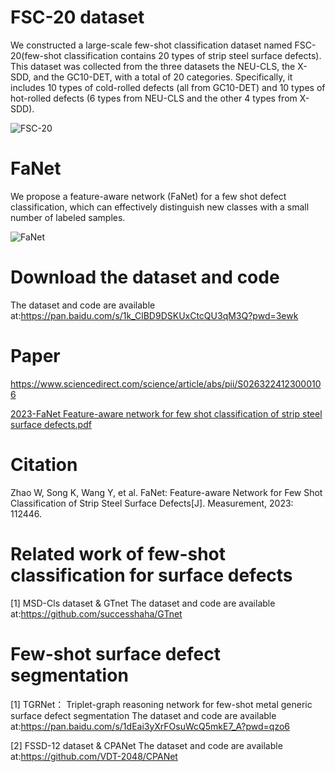 # FSC-20 dataset
We constructed a large-scale few-shot classification dataset named FSC-20(few-shot classification contains 20 types of strip steel surface defects). This dataset was collected from the three datasets the NEU-CLS, the X-SDD, and the GC10-DET, with a total of 20 categories. Specifically, it includes 10 types of cold-rolled defects (all from GC10-DET) and 10 types of hot-rolled defects (6 types from NEU-CLS and the other 4 types from X-SDD).

![FSC-20](https://user-images.githubusercontent.com/101933818/211234644-32d5b0d4-16b0-4677-842e-6066c4e41d88.png)


# FaNet
We propose a feature-aware network (FaNet) for a few shot defect classification, which can effectively distinguish new classes with a small number of labeled samples.

![FaNet](https://user-images.githubusercontent.com/101933818/211234677-a1ac4bae-48b5-49e9-bb82-393b24ec903b.png)


# Download the dataset and code
The dataset and code are available at:https://pan.baidu.com/s/1k_ClBD9DSKUxCtcQU3qM3Q?pwd=3ewk 

# Paper
https://www.sciencedirect.com/science/article/abs/pii/S0263224123000106

[2023-FaNet Feature-aware network for few shot classification of strip steel surface defects.pdf](https://github.com/VDT-2048/FSC-20/files/13700232/2023-FaNet.Feature-aware.network.for.few.shot.classification.of.strip.steel.surface.defects.pdf)

# Citation

Zhao W, Song K, Wang Y, et al. FaNet: Feature-aware Network for Few Shot Classification of Strip Steel Surface Defects[J]. Measurement, 2023: 112446.


# Related work of few-shot classification for surface defects

[1] MSD-Cls dataset & GTnet 
The dataset and code are available at:https://github.com/successhaha/GTnet

# Few-shot surface defect segmentation

[1] TGRNet： Triplet-graph reasoning network for few-shot metal generic surface defect segmentation
The dataset and code are available at:https://pan.baidu.com/s/1dEai3yXrFOsuWcQ5mkE7_A?pwd=qzo6

[2] FSSD-12 dataset  & CPANet
The dataset and code are available at:https://github.com/VDT-2048/CPANet
